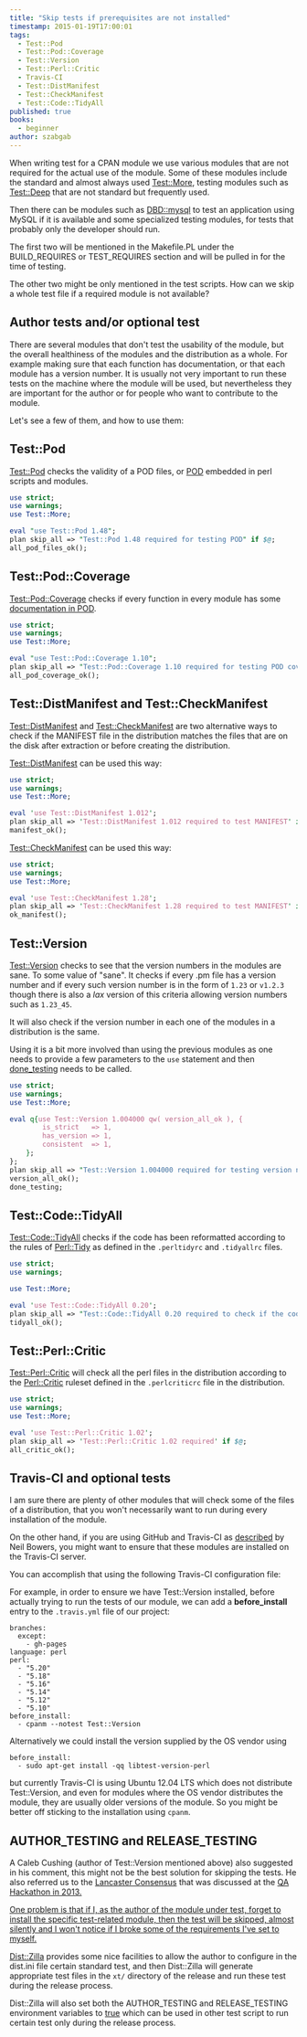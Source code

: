 ```yaml
---
title: "Skip tests if prerequisites are not installed"
timestamp: 2015-01-19T17:00:01
tags:
  - Test::Pod
  - Test::Pod::Coverage
  - Test::Version
  - Test::Perl::Critic
  - Travis-CI
  - Test::DistManifest
  - Test::CheckManifest
  - Test::Code::TidyAll
published: true
books:
  - beginner
author: szabgab
---
```



When writing test for a CPAN module we use various modules that are not required for the actual use of the module.
Some of these modules include the standard and almost always used [Test::More](https://metacpan.org/pod/Test::More),
testing modules such as [Test::Deep](https://metacpan.org/pod/Test::Deep) that are not standard but frequently used.

Then there can be modules such as [DBD::mysql](https://metacpan.org/pod/DBD::myql) to test an application using MySQL
if it is available and some specialized testing modules, for tests that probably only the developer should run.

The first two will be mentioned in the Makefile.PL under the BUILD_REQUIRES or TEST_REQUIRES section and will be pulled in
for the time of testing.

The other two might be only mentioned in the test scripts. How can we skip a whole test file if a required module is not available?


## Author tests and/or optional test

There are several modules that don't test the usability of the module, but the overall healthiness of the modules and the distribution
as a whole. For example making sure that each function has documentation, or that each module has a version number.
It is usually not very important to run these tests on the machine where the module will be used, but nevertheless they are important
for the author or for people who want to contribute to the module.

Let's see a few of them, and how to use them:

## Test::Pod

[Test::Pod](https://metacpan.org/pod/Test::Pod) checks the validity of a POD files, or [POD](/pod-plain-old-documentation-of-perl) embedded in perl scripts and modules.

```perl
use strict;
use warnings;
use Test::More;

eval "use Test::Pod 1.48";
plan skip_all => "Test::Pod 1.48 required for testing POD" if $@;
all_pod_files_ok();
```

## Test::Pod::Coverage

[Test::Pod::Coverage](https://metacpan.org/pod/Test::Pod::Coverage) checks if every function in every module has some [documentation in POD](/pod-plain-old-documentation-of-perl).

```perl
use strict;
use warnings;
use Test::More;

eval "use Test::Pod::Coverage 1.10";
plan skip_all => "Test::Pod::Coverage 1.10 required for testing POD coverage" if $@;
all_pod_coverage_ok();
```


## Test::DistManifest and Test::CheckManifest

[Test::DistManifest](https://metacpan.org/pod/Test::DistManifest)
and 
[Test::CheckManifest](https://metacpan.org/pod/Test::CheckManifest)
are two alternative ways to check if the MANIFEST file in the distribution matches the files that are on the disk
after extraction or before creating the distribution.

[Test::DistManifest](https://metacpan.org/pod/Test::DistManifest) can be used this way:

```perl
use strict;
use warnings;
use Test::More;

eval 'use Test::DistManifest 1.012';
plan skip_all => 'Test::DistManifest 1.012 required to test MANIFEST' if $@;
manifest_ok();
```

[Test::CheckManifest](https://metacpan.org/pod/Test::CheckManifest) can be used this way:

```perl
use strict;
use warnings;
use Test::More;

eval 'use Test::CheckManifest 1.28';
plan skip_all => 'Test::CheckManifest 1.28 required to test MANIFEST' if $@;
ok_manifest();
```


## Test::Version

[Test::Version](https://metacpan.org/pod/Test::Version) checks to see that the version numbers in the modules are sane.
To some value of "sane". It checks if every .pm file has a version number and if every such version number is in the form
of `1.23` or `v1.2.3` though there is also a <i>lax</i> version of this criteria allowing version numbers such as `1.23_45`.

It will also check if the version number in each one of the modules in a distribution is the same. 

Using it is a bit more involved than using the previous modules as one needs to provide a few parameters
to the `use` statement and then [done_testing](/done-testing) needs to be called.

```perl
use strict;
use warnings;
use Test::More;

eval q{use Test::Version 1.004000 qw( version_all_ok ), {
        is_strict   => 1,
        has_version => 1,
        consistent  => 1,
    };
};
plan skip_all => "Test::Version 1.004000 required for testing version numbers" if $@;
version_all_ok();
done_testing;
```




## Test::Code::TidyAll

[Test::Code::TidyAll](https://metacpan.org/pod/Test::Code::TidyAll) checks if the code has been
reformatted according to the rules of [Perl::Tidy](https://metacpan.org/pod/Perl::Tidy) as defined
in the  `.perltidyrc` and `.tidyallrc` files.

```perl
use strict;
use warnings;

use Test::More;

eval 'use Test::Code::TidyAll 0.20';
plan skip_all => "Test::Code::TidyAll 0.20 required to check if the code is clean." if $@;
tidyall_ok();
```

## Test::Perl::Critic

[Test::Perl::Critic](https://metacpan.org/pod/Test::Perl::Critic) will check all the perl files
in the distribution according to the [Perl::Critic](https://metacpan.org/pod/Perl::Critic) ruleset
defined in the `.perlcriticrc` file in the distribution.

```perl
use strict;
use warnings;
use Test::More;

eval 'use Test::Perl::Critic 1.02';
plan skip_all => 'Test::Perl::Critic 1.02 required' if $@;
all_critic_ok();
```


## Travis-CI and optional tests

I am sure there are plenty of other modules that will check some of the files of a distribution, that you
won't necessarily want to run during every installation of the module.

On the other hand, if you are using GitHub and Travis-CI as [described](http://blogs.perl.org/users/neilb/2014/08/try-travis-ci-with-your-cpan-distributions.html)
by Neil Bowers, you might want to ensure that these modules are installed on the Travis-CI server.

You can accomplish that using the following Travis-CI configuration file:

For example, in order to ensure we have Test::Version installed, before actually trying to run the tests of our module, we
can add a <b>before_install</b> entry to the `.travis.yml` file of our project:

```
branches:
  except:
    - gh-pages
language: perl
perl:
  - "5.20"
  - "5.18"
  - "5.16"
  - "5.14"
  - "5.12"
  - "5.10"
before_install:
  - cpanm --notest Test::Version
```


Alternatively we could install the version supplied by the OS vendor using

```
before_install:
  - sudo apt-get install -qq libtest-version-perl
```

but currently Travis-CI is using Ubuntu 12.04 LTS which does not distribute Test::Version, and even for modules where
the OS vendor distributes the module, they are usually older versions of the module. So you might be better off
sticking to the installation using `cpanm`.


## AUTHOR_TESTING and RELEASE_TESTING

A Caleb Cushing (author of Test::Version mentioned above) also suggested in his comment, this might not be the best solution for skipping the tests.
He also referred us to the [Lancaster Consensus](http://www.dagolden.com/index.php/2098/the-annotated-lancaster-consensus/) that
was discussed at the <a href="http://act.qa-hackathon.org/qa2013/">QA Hackathon in 2013.

One problem is that if I, as the author of the module under test, forget to install the specific test-related module, then the test will be skipped,
almost silently and I won't notice if I broke some of the requirements I've set to myself.

[Dist::Zilla](http://dzil.org/) provides some nice facilities to allow the author to configure in the dist.ini file certain standard test,
and then Dist::Zilla will generate appropriate test files in the `xt/` directory of the release and run these test during the release process.

Dist::Zilla will also set both the AUTHOR_TESTING and RELEASE_TESTING environment variables to [true](/boolean-values-in-perl) which can
be used in other test script to run certain test only during the release process.

